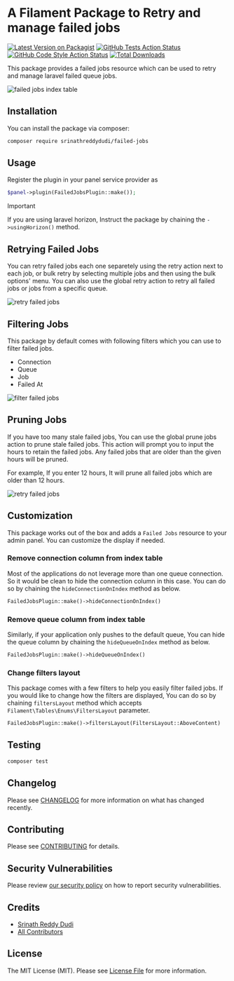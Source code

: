 # A Filament Package to Retry and manage failed jobs

[![Latest Version on Packagist](https://img.shields.io/packagist/v/srinathreddydudi/failed-jobs.svg?style=flat-square)](https://packagist.org/packages/srinathreddydudi/failed-jobs)
[![GitHub Tests Action Status](https://img.shields.io/github/actions/workflow/status/srinathreddydudi/failed-jobs/run-tests.yml?branch=main&label=tests&style=flat-square)](https://github.com/srinathreddydudi/failed-jobs/actions?query=workflow%3Arun-tests+branch%3Amain)
[![GitHub Code Style Action Status](https://img.shields.io/github/actions/workflow/status/srinathreddydudi/failed-jobs/fix-php-code-style-issues.yml?branch=main&label=code%20style&style=flat-square)](https://github.com/srinathreddydudi/failed-jobs/actions?query=workflow%3A"Fix+PHP+code+styling"+branch%3Amain)
[![Total Downloads](https://img.shields.io/packagist/dt/srinathreddydudi/failed-jobs.svg?style=flat-square)](https://packagist.org/packages/srinathreddydudi/failed-jobs)

This package provides a failed jobs resource which can be used to retry and manage laravel failed queue jobs.

![failed jobs index table](/resources/screenshots/index.png)

## Installation

You can install the package via composer:

```bash
composer require srinathreddydudi/failed-jobs
```

## Usage

Register the plugin in your panel service provider as

```php
$panel->plugin(FailedJobsPlugin::make());
```
> [!IMPORTANT]
> If you are using laravel horizon, Instruct the package by chaining the `->usingHorizon()` method.

## Retrying Failed Jobs
You can retry failed jobs each one separetely using the retry action next to each job, or bulk retry by selecting 
multiple jobs and then using the bulk options' menu. You can also use the global retry action to retry all failed jobs or 
jobs from a specific queue.

![retry failed jobs](/resources/screenshots/retry-modal.png)

## Filtering Jobs
This package by default comes with following filters which you can use to 
filter failed jobs.
- Connection
- Queue
- Job
- Failed At

![filter failed jobs](/resources/screenshots/filters.png)

## Pruning Jobs
If you have too many stale failed jobs, You can use the global prune jobs action to prune stale failed jobs. 
This action will prompt you to input the hours to retain the failed jobs. Any failed jobs that are older than the 
given hours will be pruned.

For example, If you enter 12 hours, It will prune all failed jobs which are older than 12 hours.

![retry failed jobs](/resources/screenshots/prune-modal.png)

## Customization
This package works out of the box and adds a `Failed Jobs` resource to your admin panel. You can customize the
display if needed.

### Remove connection column from index table
Most of the applications do not leverage more than one queue connection. So it would be clean to hide the connection
column in this case. You can do so by chaining the `hideConnectionOnIndex` method as below.

```php
FailedJobsPlugin::make()->hideConnectionOnIndex()
```

### Remove queue column from index table
Similarly, if your application only pushes to the default queue, You can hide the queue column by chaining the `hideQueueOnIndex` method as below.

```php
FailedJobsPlugin::make()->hideQueueOnIndex()
```

### Change filters layout
This package comes with a few filters to help you easily filter failed jobs. If you would like to change how the
filters are displayed, You can do so by chaining `filtersLayout` method which
accepts `Filament\Tables\Enums\FiltersLayout` parameter.

```php
FailedJobsPlugin::make()->filtersLayout(FiltersLayout::AboveContent)
```

## Testing

```bash
composer test
```

## Changelog

Please see [CHANGELOG](CHANGELOG.md) for more information on what has changed recently.

## Contributing

Please see [CONTRIBUTING](.github/CONTRIBUTING.md) for details.

## Security Vulnerabilities

Please review [our security policy](../../security/policy) on how to report security vulnerabilities.

## Credits

- [Srinath Reddy Dudi](https://github.com/srinathreddydudi)
- [All Contributors](../../contributors)

## License

The MIT License (MIT). Please see [License File](LICENSE.md) for more information.
